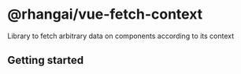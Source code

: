 # @rhangai/vue-fetch-context

Library to fetch arbitrary data on components according to its context

## Getting started
